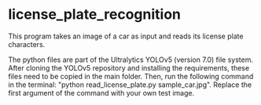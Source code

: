 # license_plate_recognition
This program takes an image of a car as input and reads its license plate characters. 

The python files are part of the Ultralytics YOLOv5 (version 7.0) file system. After cloning the YOLOv5 repository and installing the requirements, these files need to be copied in the main folder. Then, run the following command in the terminal: "python read_license_plate.py sample_car.jpg". Replace the first argument of the command with your own test image. 
